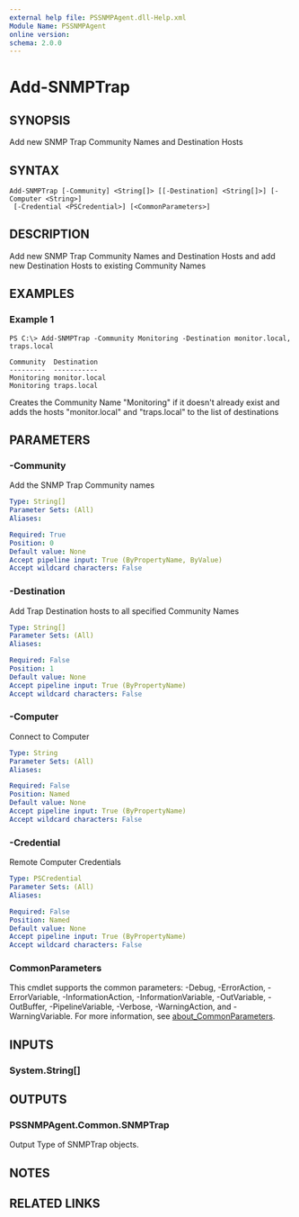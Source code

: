 ```yaml
---
external help file: PSSNMPAgent.dll-Help.xml
Module Name: PSSNMPAgent
online version:
schema: 2.0.0
---
```


# Add-SNMPTrap

## SYNOPSIS
Add new SNMP Trap Community Names and Destination Hosts

## SYNTAX

```
Add-SNMPTrap [-Community] <String[]> [[-Destination] <String[]>] [-Computer <String>]
 [-Credential <PSCredential>] [<CommonParameters>]
```

## DESCRIPTION
Add new SNMP Trap Community Names and Destination Hosts and add new Destination Hosts to existing Community Names

## EXAMPLES

### Example 1
```
PS C:\> Add-SNMPTrap -Community Monitoring -Destination monitor.local, traps.local

Community  Destination
---------  -----------
Monitoring monitor.local
Monitoring traps.local
```

Creates the Community Name "Monitoring" if it doesn't already exist and adds the hosts "monitor.local" and "traps.local" to the list of destinations

## PARAMETERS

### -Community
Add the SNMP Trap Community names

```yaml
Type: String[]
Parameter Sets: (All)
Aliases:

Required: True
Position: 0
Default value: None
Accept pipeline input: True (ByPropertyName, ByValue)
Accept wildcard characters: False
```

### -Destination
Add Trap Destination hosts to all specified Community Names

```yaml
Type: String[]
Parameter Sets: (All)
Aliases:

Required: False
Position: 1
Default value: None
Accept pipeline input: True (ByPropertyName)
Accept wildcard characters: False
```

### -Computer
Connect to Computer

```yaml
Type: String
Parameter Sets: (All)
Aliases:

Required: False
Position: Named
Default value: None
Accept pipeline input: True (ByPropertyName)
Accept wildcard characters: False
```

### -Credential
Remote Computer Credentials

```yaml
Type: PSCredential
Parameter Sets: (All)
Aliases:

Required: False
Position: Named
Default value: None
Accept pipeline input: True (ByPropertyName)
Accept wildcard characters: False
```

### CommonParameters
This cmdlet supports the common parameters: -Debug, -ErrorAction, -ErrorVariable, -InformationAction, -InformationVariable, -OutVariable, -OutBuffer, -PipelineVariable, -Verbose, -WarningAction, and -WarningVariable. For more information, see [about_CommonParameters](http://go.microsoft.com/fwlink/?LinkID=113216).

## INPUTS

### System.String[]
## OUTPUTS

### PSSNMPAgent.Common.SNMPTrap
Output Type of SNMPTrap objects.

## NOTES

## RELATED LINKS
